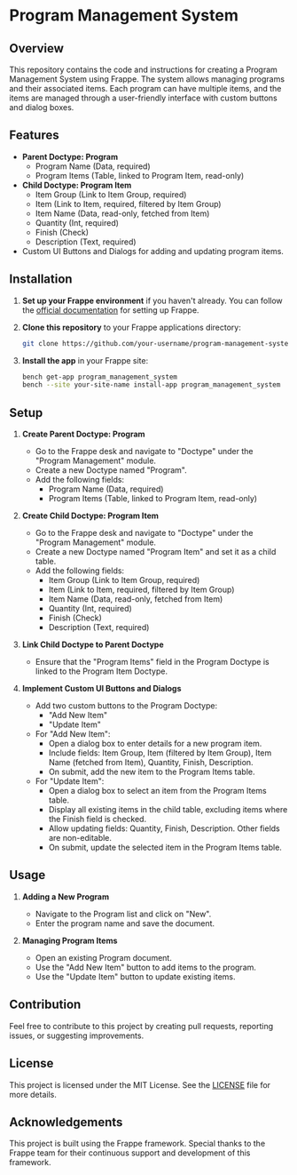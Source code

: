 # Program Management System

## Overview
This repository contains the code and instructions for creating a Program Management System using Frappe. The system allows managing programs and their associated items. Each program can have multiple items, and the items are managed through a user-friendly interface with custom buttons and dialog boxes.

## Features
- **Parent Doctype: Program**
  - Program Name (Data, required)
  - Program Items (Table, linked to Program Item, read-only)
- **Child Doctype: Program Item**
  - Item Group (Link to Item Group, required)
  - Item (Link to Item, required, filtered by Item Group)
  - Item Name (Data, read-only, fetched from Item)
  - Quantity (Int, required)
  - Finish (Check)
  - Description (Text, required)
- Custom UI Buttons and Dialogs for adding and updating program items.

## Installation

1. **Set up your Frappe environment** if you haven't already. You can follow the [official documentation](https://frappeframework.com/docs/v13/user/en/installation) for setting up Frappe.

2. **Clone this repository** to your Frappe applications directory:
    ```sh
    git clone https://github.com/your-username/program-management-system.git
    ```

3. **Install the app** in your Frappe site:
    ```sh
    bench get-app program_management_system
    bench --site your-site-name install-app program_management_system
    ```

## Setup

1. **Create Parent Doctype: Program**
   - Go to the Frappe desk and navigate to "Doctype" under the "Program Management" module.
   - Create a new Doctype named "Program".
   - Add the following fields:
     - Program Name (Data, required)
     - Program Items (Table, linked to Program Item, read-only)

2. **Create Child Doctype: Program Item**
   - Go to the Frappe desk and navigate to "Doctype" under the "Program Management" module.
   - Create a new Doctype named "Program Item" and set it as a child table.
   - Add the following fields:
     - Item Group (Link to Item Group, required)
     - Item (Link to Item, required, filtered by Item Group)
     - Item Name (Data, read-only, fetched from Item)
     - Quantity (Int, required)
     - Finish (Check)
     - Description (Text, required)

3. **Link Child Doctype to Parent Doctype**
   - Ensure that the "Program Items" field in the Program Doctype is linked to the Program Item Doctype.

4. **Implement Custom UI Buttons and Dialogs**
   - Add two custom buttons to the Program Doctype:
     - "Add New Item"
     - "Update Item"
   - For "Add New Item":
     - Open a dialog box to enter details for a new program item.
     - Include fields: Item Group, Item (filtered by Item Group), Item Name (fetched from Item), Quantity, Finish, Description.
     - On submit, add the new item to the Program Items table.
   - For "Update Item":
     - Open a dialog box to select an item from the Program Items table.
     - Display all existing items in the child table, excluding items where the Finish field is checked.
     - Allow updating fields: Quantity, Finish, Description. Other fields are non-editable.
     - On submit, update the selected item in the Program Items table.

## Usage

1. **Adding a New Program**
   - Navigate to the Program list and click on "New".
   - Enter the program name and save the document.

2. **Managing Program Items**
   - Open an existing Program document.
   - Use the "Add New Item" button to add items to the program.
   - Use the "Update Item" button to update existing items.

## Contribution
Feel free to contribute to this project by creating pull requests, reporting issues, or suggesting improvements.

## License
This project is licensed under the MIT License. See the [LICENSE](LICENSE) file for more details.

## Acknowledgements
This project is built using the Frappe framework. Special thanks to the Frappe team for their continuous support and development of this framework.
